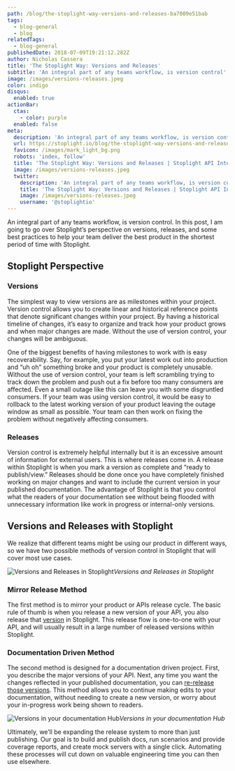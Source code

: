 ```yaml
---
path: /blog/the-stoplight-way-versions-and-releases-ba7009e51bab
tags:
  - blog-general
  - blog
relatedTags:
  - blog-general
publishedDate: 2018-07-09T19:21:12.282Z
author: Nicholas Cassera
title: 'The Stoplight Way: Versions and Releases'
subtitle: 'An integral part of any teams workflow, is version control'
image: /images/versions-releases.jpeg
color: indigo
disqus:
  enabled: true
actionBar:
  ctas:
    - color: purple
  enabled: false
meta:
  description: 'An integral part of any teams workflow, is version control'
  url: https://stoplight.io/blog/the-stoplight-way-versions-and-releases-ba7009e51bab/
  favicon: /images/mark_light_bg.png
  robots: 'index, follow'
  title: 'The Stoplight Way: Versions and Releases | Stoplight API Intersection'
  image: /images/versions-releases.jpeg
  twitter:
    description: 'An integral part of any teams workflow, is version control'
    title: 'The Stoplight Way: Versions and Releases | Stoplight API Intersection'
    image: /images/versions-releases.jpeg
    username: '@stoplightio'
---
```


An integral part of any teams workflow, is version control. In this post, I am going to go over Stoplight’s perspective on versions, releases, and some best practices to help your team deliver the best product in the shortest period of time with Stoplight.

## Stoplight Perspective

### Versions

The simplest way to view versions are as milestones within your project. Version control allows you to create linear and historical reference points that denote significant changes within your project. By having a historical timeline of changes, it’s easy to organize and track how your product grows and when major changes are made. Without the use of version control, your changes will be ambiguous.

One of the biggest benefits of having milestones to work with is easy recoverability. Say, for example, you put your latest work out into production and “uh oh” something broke and your product is completely unusable. Without the use of version control, your team is left scrambling trying to track down the problem and push out a fix before too many consumers are affected. Even a small outage like this can leave you with some disgruntled consumers. If your team was using version control, it would be easy to rollback to the latest working version of your product leaving the outage window as small as possible. Your team can then work on fixing the problem without negatively affecting consumers.

### Releases

Version control is extremely helpful internally but it is an excessive amount of information for external users. This is where releases come in. A release within Stoplight is when you mark a version as complete and “ready to publish/view.” Releases should be done once you have completely finished working on major changes and want to include the current version in your published documentation. The advantage of Stoplight is that you control what the readers of your documentation see without being flooded with unnecessary information like work in progress or internal-only versions.

## Versions and Releases with Stoplight

We realize that different teams might be using our product in different ways, so we have two possible methods of version control in Stoplight that will cover most use cases.

![Versions and Releases in Stoplight](https://cdn-images-1.medium.com/max/800/1*Ul-zwQZJ7iWcUD-KBxyy4w.png)_Versions and Releases in Stoplight_

### Mirror Release Method

The first method is to mirror your product or APIs release cycle. The basic rule of thumb is when you release a new version of your API, you also release that [version](https://docs.stoplight.io/platform/versioning/versions) in Stoplight. This release flow is one-to-one with your API, and will usually result in a large number of released versions within Stoplight.

### Documentation Driven Method

The second method is designed for a documentation driven project. First, you describe the major versions of your API. Next, any time you want the changes reflected in your published documentation, you can [re-release those versions](https://docs.stoplight.io/platform/versioning/releases). This method allows you to continue making edits to your documentation, without needing to create a new version, or worry about your in-progress work being shown to readers.

![Versions in your documentation Hub](https://cdn-images-1.medium.com/max/800/1*jaB_AIs8k3pd9nQZsu253Q.png)_Versions in your documentation Hub_

Ultimately, we’ll be expanding the release system to more than just publishing. Our goal is to build and publish docs, run scenarios and provide coverage reports, and create mock servers with a single click. Automating these processes will cut down on valuable engineering time you can then use elsewhere.
